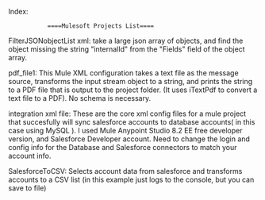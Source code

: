 Index:


               ====Mulesoft Projects List==== 

FilterJSONobjectList xml:  take a large json array of objects, and find the object missing the string "internalId" from the "Fields" field of the object array.

pdf_file1: This Mule XML configuration takes a text file as the message source, transforms the input stream object to a string, and prints the string to a PDF file that is output to the project folder.  (It uses iTextPdf to convert a text file to a PDF).  No schema is necessary.

integration xml file:  These are the core xml config files for a mule project that succesfully will sync salesforce accounts to database accounts( in this case using MySQL ).  I used Mule Anypoint Studio 8.2 EE free developer version, and Salesforce Developer account.  Need to change the login and config info for the Database and Salesforce connectors to match your account info.   

SalesforceToCSV:  Selects account data from salesforce and transforms accounts to a CSV list (in this example just logs to the console, but you can save to file)
